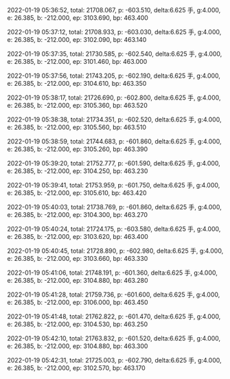 2022-01-19 05:36:52, total: 21708.067, p: -603.510, delta:6.625 手, g:4.000, e: 26.385, b: -212.000, ep: 3103.690, bp: 463.400

2022-01-19 05:37:12, total: 21708.933, p: -603.030, delta:6.625 手, g:4.000, e: 26.385, b: -212.000, ep: 3102.090, bp: 463.140

2022-01-19 05:37:35, total: 21730.585, p: -602.540, delta:6.625 手, g:4.000, e: 26.385, b: -212.000, ep: 3101.460, bp: 463.000

2022-01-19 05:37:56, total: 21743.205, p: -602.190, delta:6.625 手, g:4.000, e: 26.385, b: -212.000, ep: 3104.610, bp: 463.350

2022-01-19 05:38:17, total: 21726.690, p: -602.800, delta:6.625 手, g:4.000, e: 26.385, b: -212.000, ep: 3105.360, bp: 463.520

2022-01-19 05:38:38, total: 21734.351, p: -602.520, delta:6.625 手, g:4.000, e: 26.385, b: -212.000, ep: 3105.560, bp: 463.510

2022-01-19 05:38:59, total: 21744.683, p: -601.860, delta:6.625 手, g:4.000, e: 26.385, b: -212.000, ep: 3105.260, bp: 463.390

2022-01-19 05:39:20, total: 21752.777, p: -601.590, delta:6.625 手, g:4.000, e: 26.385, b: -212.000, ep: 3104.250, bp: 463.230

2022-01-19 05:39:41, total: 21753.959, p: -601.750, delta:6.625 手, g:4.000, e: 26.385, b: -212.000, ep: 3105.610, bp: 463.420

2022-01-19 05:40:03, total: 21738.769, p: -601.860, delta:6.625 手, g:4.000, e: 26.385, b: -212.000, ep: 3104.300, bp: 463.270

2022-01-19 05:40:24, total: 21724.175, p: -603.580, delta:6.625 手, g:4.000, e: 26.385, b: -212.000, ep: 3103.620, bp: 463.400

2022-01-19 05:40:45, total: 21728.890, p: -602.980, delta:6.625 手, g:4.000, e: 26.385, b: -212.000, ep: 3103.660, bp: 463.330

2022-01-19 05:41:06, total: 21748.191, p: -601.360, delta:6.625 手, g:4.000, e: 26.385, b: -212.000, ep: 3104.880, bp: 463.280

2022-01-19 05:41:28, total: 21759.736, p: -601.600, delta:6.625 手, g:4.000, e: 26.385, b: -212.000, ep: 3106.000, bp: 463.450

2022-01-19 05:41:48, total: 21762.822, p: -601.470, delta:6.625 手, g:4.000, e: 26.385, b: -212.000, ep: 3104.530, bp: 463.250

2022-01-19 05:42:10, total: 21763.832, p: -601.520, delta:6.625 手, g:4.000, e: 26.385, b: -212.000, ep: 3104.880, bp: 463.300

2022-01-19 05:42:31, total: 21725.003, p: -602.790, delta:6.625 手, g:4.000, e: 26.385, b: -212.000, ep: 3102.570, bp: 463.170